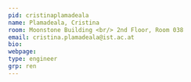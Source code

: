 ```yaml
---
pid: cristinaplamadeala
name: Plamadeala, Cristina
room: Moonstone Building <br/> 2nd Floor, Room 038
email: cristina.plamadeala@ist.ac.at
bio: 
webpage: 
type: engineer
grp: ren
---
```

